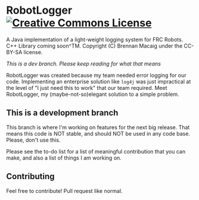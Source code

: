 # RobotLogger <a rel="license" href="http://creativecommons.org/licenses/by-sa/4.0/"><img alt="Creative Commons License" src="https://i.creativecommons.org/l/by-sa/4.0/88x31.png" /></a>
A Java implementation of a light-weight logging system for FRC Robots. C++ Library coming soon^TM. Copyright (C) Brennan Macaig under the CC-BY-SA license.

*This is a dev branch. Please keep reading for what that means*

RobotLogger was created because my team needed error logging for our code. Implementing an enterprise solution like `log4j` was just impractical at the level of "I just need this to work" that our team required. Meet RobotLogger, my (maybe-not-so)elegant solution to a simple problem.

## This is a development branch
This branch is where I'm working on features for the next big release. That means this code is NOT stable, and should NOT be used in any code base. Please, don't use this.

Please see the to-do list for a list of meaningful contribution that you can make, and also a list of things I am working on.

## Contributing

Feel free to contribute! Pull request like normal.
